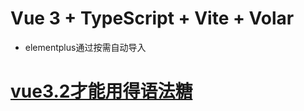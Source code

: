 # Vue 3 + TypeScript + Vite + Volar

* elementplus通过按需自动导入

# [vue3.2才能用得语法糖](https://zhuanlan.zhihu.com/p/542086195)
